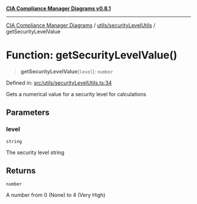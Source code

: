 [**CIA Compliance Manager Diagrams v0.8.1**](../../../README.md)

***

[CIA Compliance Manager Diagrams](../../../modules.md) / [utils/securityLevelUtils](../README.md) / getSecurityLevelValue

# Function: getSecurityLevelValue()

> **getSecurityLevelValue**(`level`): `number`

Defined in: [src/utils/securityLevelUtils.ts:34](https://github.com/Hack23/cia-compliance-manager/blob/aea527f1006de96602c10bb201453301cffe7b07/src/utils/securityLevelUtils.ts#L34)

Gets a numerical value for a security level for calculations

## Parameters

### level

`string`

The security level string

## Returns

`number`

A number from 0 (None) to 4 (Very High)
